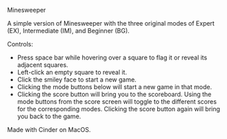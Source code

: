 Minesweeper

A simple version of Minesweeper with the three
original modes of Expert (EX), Intermediate (IM), 
and Beginner (BG). 

Controls:
* Press space bar while hovering over a square to flag
  it or reveal its adjacent squares.
* Left-click an empty square to reveal it.
* Click the smiley face to start a new game.
* Clicking the mode buttons below will start a new game 
in that mode.
* Clicking the score button will bring you to the 
scoreboard. Using the mode buttons from the score
screen will toggle to the different scores for 
the corresponding modes. Clicking the score button
again will bring you back to the game.

Made with Cinder on MacOS.
